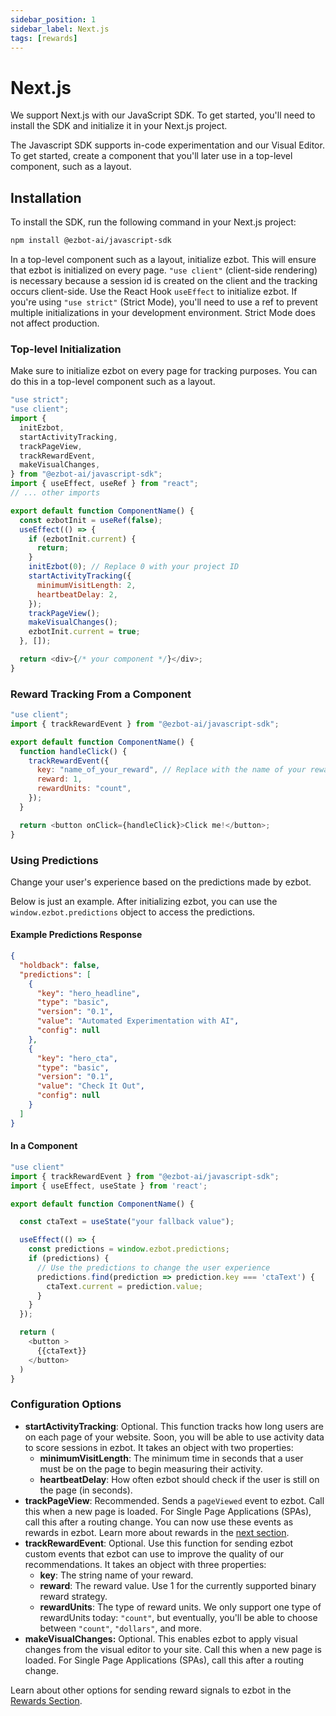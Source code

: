 ```yaml
---
sidebar_position: 1
sidebar_label: Next.js
tags: [rewards]
---
```


# Next.js

We support Next.js with our JavaScript SDK. To get started, you'll need to install the SDK and initialize it in your Next.js project.

The Javascript SDK supports in-code experimentation and our Visual Editor. To get started, create a component that you'll later use in a top-level component, such as a layout.

## Installation

To install the SDK, run the following command in your Next.js project:

```bash
npm install @ezbot-ai/javascript-sdk
```

In a top-level component such as a layout, initialize ezbot. This will ensure that ezbot is initialized on every page. `"use client"` (client-side rendering) is necessary because a session id is created on the client and the tracking occurs client-side. Use the React Hook `useEffect` to initialize ezbot. If you're using `"use strict"` (Strict Mode), you'll need to use a ref to prevent multiple initializations in your development environment. Strict Mode does not affect production.

### Top-level Initialization

Make sure to initialize ezbot on every page for tracking purposes. You can do this in a top-level component such as a layout.

```js
"use strict";
"use client";
import {
  initEzbot,
  startActivityTracking,
  trackPageView,
  trackRewardEvent,
  makeVisualChanges,
} from "@ezbot-ai/javascript-sdk";
import { useEffect, useRef } from "react";
// ... other imports

export default function ComponentName() {
  const ezbotInit = useRef(false);
  useEffect(() => {
    if (ezbotInit.current) {
      return;
    }
    initEzbot(0); // Replace 0 with your project ID
    startActivityTracking({
      minimumVisitLength: 2,
      heartbeatDelay: 2,
    });
    trackPageView();
    makeVisualChanges();
    ezbotInit.current = true;
  }, []);

  return <div>{/* your component */}</div>;
}
```

### Reward Tracking From a Component

```js
"use client";
import { trackRewardEvent } from "@ezbot-ai/javascript-sdk";

export default function ComponentName() {
  function handleClick() {
    trackRewardEvent({
      key: "name_of_your_reward", // Replace with the name of your reward
      reward: 1,
      rewardUnits: "count",
    });
  }

  return <button onClick={handleClick}>Click me!</button>;
}
```

### Using Predictions

Change your user's experience based on the predictions made by ezbot.

Below is just an example. After initializing ezbot, you can use the `window.ezbot.predictions` object to access the predictions.

#### Example Predictions Response

```json
{
  "holdback": false,
  "predictions": [
    {
      "key": "hero_headline",
      "type": "basic",
      "version": "0.1",
      "value": "Automated Experimentation with AI",
      "config": null
    },
    {
      "key": "hero_cta",
      "type": "basic",
      "version": "0.1",
      "value": "Check It Out",
      "config": null
    }
  ]
}
```

#### In a Component

```js
"use client"
import { trackRewardEvent } from "@ezbot-ai/javascript-sdk";
import { useEffect, useState } from 'react';

export default function ComponentName() {

  const ctaText = useState("your fallback value");

  useEffect(() => {
    const predictions = window.ezbot.predictions;
    if (predictions) {
      // Use the predictions to change the user experience
      predictions.find(prediction => prediction.key === 'ctaText') {
        ctaText.current = prediction.value;
      }
    }
  });

  return (
    <button >
      {{ctaText}}
    </button>
  )
}
```

### Configuration Options

- **startActivityTracking**: Optional. This function tracks how long users are on each page of your website. Soon, you will be able to use activity data to score sessions in ezbot. It takes an object with two properties:
  - **minimumVisitLength**: The minimum time in seconds that a user must be on the page to begin measuring their activity.
  - **heartbeatDelay**: How often ezbot should check if the user is still on the page (in seconds).
- **trackPageView**: Recommended. Sends a `pageViewed` event to ezbot. Call this when a new page is loaded. For Single Page Applications (SPAs), call this after a routing change. You can now use these events as rewards in ezbot. Learn more about rewards in the [next section](/get-started/rewards).
- **trackRewardEvent**: Optional. Use this function for sending ezbot custom events that ezbot can use to improve the quality of our recommendations. It takes an object with three properties:
  - **key**: The string name of your reward.
  - **reward**: The reward value. Use 1 for the currently supported binary reward strategy.
  - **rewardUnits**: The type of reward units. We only support one type of rewardUnits today: `"count"`, but eventually, you'll be able to choose between `"count"`, `"dollars"`, and more.
- **makeVisualChanges:** Optional. This enables ezbot to apply visual changes from the visual editor to your site. Call this when a new page is loaded. For Single Page Applications (SPAs), call this after a routing change.

Learn about other options for sending reward signals to ezbot in the [Rewards Section](/get-started/rewards).
